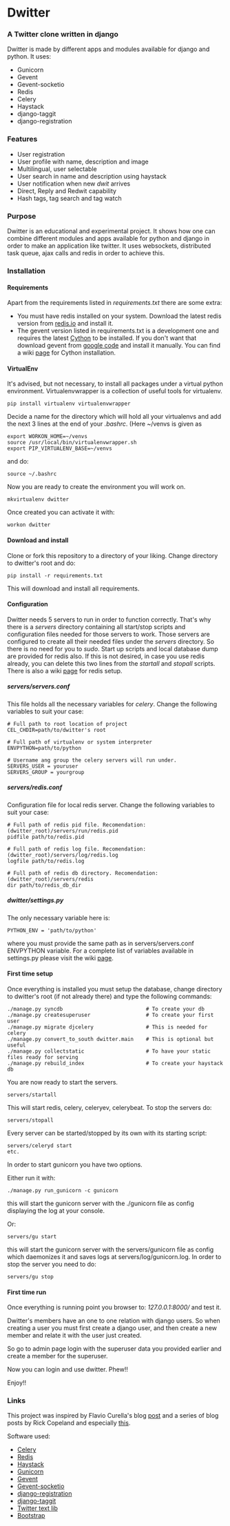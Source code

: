 # Dwitter
### A Twitter clone written in django

Dwitter is made by different apps and modules available for django and python. It uses:

* Gunicorn
* Gevent
* Gevent-socketio
* Redis
* Celery
* Haystack
* django-taggit
* django-registration

### Features

* User registration
* User profile with name, description and image
* Multilingual, user selectable
* User search in name and description using haystack
* User notification when new _dwit_ arrives
* Direct, Reply and Redwit capability
* Hash tags, tag search and tag watch

### Purpose

Dwitter is an educational and experimental project. It shows how one can combine different modules and apps available for python and django in order to make an application like twitter. It uses websockets, distributed task queue, ajax calls and redis in order to achieve this.

### Installation

#### Requirements

Apart from the requirements listed in _requirements.txt_ there are some extra:
* You must have redis installed on your system. Download the latest redis version from [redis.io](http://redis.io) and install it.
* The gevent version listed in requirements.txt is a development one and requires the latest [Cython](http://pypi.python.org/pypi/Cython/) to be installed. If you don't want that download gevent from [google code](http://code.google.com/p/gevent/downloads/list) and install it manually. You can find a wiki [page](https://github.com/sv1jsb/dwitter/wiki/Cython-installation) for Cython installation.

#### VirtualEnv

It's advised, but not necessary, to install all packages under a virtual python environment. Virtualenvwrapper is a collection of useful tools for virtualenv.

    pip install virtualenv virtualenvwrapper

Decide a name for the directory which will hold all your virtualenvs and add the next 3 lines at the end of your _.bashrc_. (Here ~/venvs is given as 

    export WORKON_HOME=~/venvs
    source /usr/local/bin/virtualenvwrapper.sh
    export PIP_VIRTUALENV_BASE=~/venvs
    
and do:

    source ~/.bashrc
    
Now you are ready to create the environment you will work on.

    mkvirtualenv dwitter
    
Once created you can activate it with:

    workon dwitter
    
#### Download and install

Clone or fork this repository to a directory of your liking. Change directory to dwitter's root and do:

    pip install -r requirements.txt
    
This will download and install all requirements.

#### Configuration

Dwitter needs 5 servers to run in order to function correctly. That's why there is a _servers_ directory containing all start/stop scripts and configuration files needed for those servers to work.
Those servers are configured to create all their needed files under the _servers_ directory. So there is no need for you to _sudo_. Start up scripts and local database dump are provided for redis also.
If this is not desired, in case you use redis already, you can delete this two lines from the _startall_ and _stopall_ scripts. There is also a wiki [page](https://github.com/sv1jsb/dwitter/wiki/Redis-setup) for redis setup.

##### servers/servers.conf

This file holds all the necessary variables for _celery_. Change the following variables to suit your case:

    # Full path to root location of project
    CEL_CHDIR=path/to/dwitter's root
    
    # Full path of virtualenv or system interpreter
    ENVPYTHON=path/to/python
    
    # Username ang group the celery servers will run under.
    SERVERS_USER = youruser
    SERVERS_GROUP = yourgroup

##### servers/redis.conf

Configuration file for local redis server. Change the following variables to suit your case:

    # Full path of redis pid file. Recomendation: (dwitter_root)/servers/run/redis.pid
    pidfile path/to/redis.pid
    
    # Full path of redis log file. Recomendation: (dwitter_root)/servers/log/redis.log
    logfile path/to/redis.log
    
    # Full path of redis db directory. Recomendation: (dwitter_root)/servers/redis
    dir path/to/redis_db_dir

##### dwitter/settings.py

The only necessary variable here is:

    PYTHON_ENV = 'path/to/python'

where you must provide the same path as in servers/servers.conf ENVPYTHON variable. For a complete list of variables available in settings.py please visit the wiki [page](https://github.com/sv1jsb/dwitter/wiki/Settings.py-variables).

#### First time setup

Once everything is installed you must setup the database, change directory to dwitter's root (if not already there) and type the following commands:

    ./manage.py syncdb                           # To create your db
    ./manage.py createsuperuser                  # To create your first user
    ./manage.py migrate djcelery                 # This is needed for celery
    ./manage.py convert_to_south dwitter.main    # This is optional but useful
    ./manage.py collectstatic                    # To have your static files ready for serving
    ./manage.py rebuild_index                    # To create your haystack db

You are now ready to start the servers.

    servers/startall

This will start redis, celery, celeryev, celerybeat. To stop the servers do:

    servers/stopall

Every server can be started/stopped by its own with its starting script:

    servers/celeryd start
    etc.

In order to start gunicorn you have two options.

Either run it with:

    ./manage.py run_gunicorn -c gunicorn

this will start the gunicorn server with the ./gunicorn file as config displaying the log at your console.

Or:

    servers/gu start

this will start the gunicorn server with the servers/gunicorn file as config which daemonizes it and saves logs at servers/log/gunicorn.log. In order to stop the server you need to do:

    servers/gu stop

#### First time run

Once everything is running point you browser to: *127.0.0.1:8000/* and test it.

Dwitter's members have an one to one relation with django users. So when creating a user you must first create a django user, and then create a new member and relate it with the user just created.

So go to admin page login with the superuser data you provided earlier and create a member for the superuser.

Now you can login and use dwitter. Phew!!

Enjoy!!

### Links

This project was inspired by Flavio Curella's blog [post](http://curella.org/blog/2012/jul/17/django-push-using-server-sent-events-and-websocket/) and a series of blog posts by Rick Copeland and especially [this](http://blog.pythonisito.com/2012/07/realtime-web-chat-with-socketio-and.html).

Software used:

* [Celery](http://celeryproject.org)
* [Redis](http://redis.io)
* [Haystack](http://haystacksearch.org)
* [Gunicorn](http://gunicorn.org)
* [Gevent](https://bitbucket.org/denis/gevent)
* [Gevent-socketio](http://bitbucket.org/denis/gevent)
* [django-registration](https://bitbucket.org/ubernostrum/django-registration)
* [django-taggit](https://github.com/alex/django-taggit)
* [Twitter text lib](https://github.com/twitter/twitter-text-js)
* [Bootstrap](http://twitter.github.com/bootstrap)



